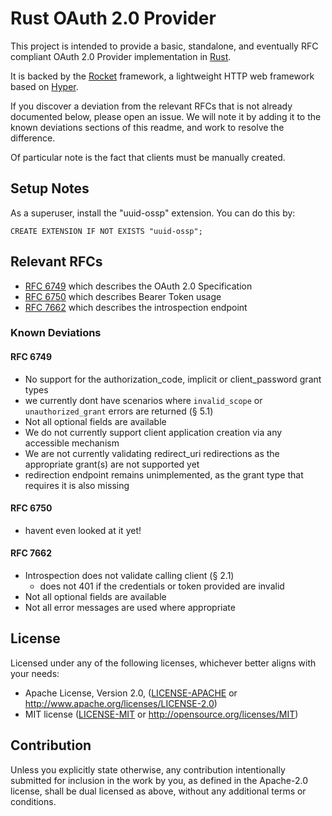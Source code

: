 # Rust OAuth 2.0 Provider

This project is intended to provide a basic, standalone, and eventually RFC compliant OAuth 2.0 Provider implementation in [Rust](https://www.rust-lang.org).

It is backed by the [Rocket](https://github.com/SergioBenitez/Rocket) framework, a lightweight HTTP web framework based on [Hyper](https://github.com/hyperium/hyper).

If you discover a deviation from the relevant RFCs that is not already documented below, please open an issue. We will note it by adding it to the known deviations sections of this readme, and work to resolve the difference.

Of particular note is the fact that clients must be manually created.

## Setup Notes
As a superuser, install the "uuid-ossp" extension. You can do this by:

```
CREATE EXTENSION IF NOT EXISTS "uuid-ossp";
```

## Relevant RFCs
- [RFC 6749](https://tools.ietf.org/html/rfc6749) which describes the OAuth 2.0 Specification
- [RFC 6750](https://tools.ietf.org/html/rfc6750) which describes Bearer Token usage
- [RFC 7662](https://tools.ietf.org/html/rfc7662) which describes the introspection endpoint

### Known Deviations
#### RFC 6749
- No support for the authorization_code, implicit or client_password grant types
- we currently dont have scenarios where `invalid_scope` or `unauthorized_grant` errors are returned (§ 5.1)
- Not all optional fields are available
- We do not currently support client application creation via any accessible mechanism
- We are not currently validating redirect_uri redirections as the appropriate grant(s) are not supported yet
- redirection endpoint remains unimplemented, as the grant type that requires it is also missing

#### RFC 6750
- havent even looked at it yet!

#### RFC 7662
- Introspection does not validate calling client (§ 2.1)
    - does not 401 if the credentials or token provided are invalid
- Not all optional fields are available
- Not all error messages are used where appropriate

## License
Licensed under any of the following licenses, whichever better aligns with your needs:
 * Apache License, Version 2.0, ([LICENSE-APACHE](LICENSE-APACHE) or http://www.apache.org/licenses/LICENSE-2.0)
 * MIT license ([LICENSE-MIT](LICENSE-MIT) or http://opensource.org/licenses/MIT)

## Contribution
Unless you explicitly state otherwise, any contribution intentionally
submitted for inclusion in the work by you, as defined in the Apache-2.0
license, shall be dual licensed as above, without any additional terms or
conditions.